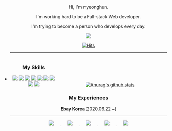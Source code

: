<div align="center">

Hi, I'm myeonghun.

I'm working hard to be a Full-stack Web developer.

I'm trying to become a person who develops every day.

</div>

<div align="center">
	
<img src="https://img.shields.io/github/languages/top/azderica/survive">

  
[![Hits](https://hits.seeyoufarm.com/api/count/incr/badge.svg?url=https%3A%2F%2Fgithub.com%2FAzderica%2Fhit-counter&count_bg=%2380BCFF&title_bg=%23555555&icon=&icon_color=%23E7E7E7&title=hits&edge_flat=false)](https://hits.seeyoufarm.com)

</div>

---


<div>
	
<div style="display: inline-block; width:30%;">

<div align="center">

### My Skills

</div>

<div align="center" style="box-sizing: border-box; display: list-item; cursor: pointer;">
<img src="https://img.shields.io/badge/-gray?style=round-square&logo=javascript">
<img src="https://img.shields.io/badge/-gray?style=round-square&logo=react">
<img src="https://img.shields.io/badge/-gray?style=round-square&logo=vue.js">
<img src="https://img.shields.io/badge/-gray?style=round-square&logo=java">
<img src="https://img.shields.io/badge/-gray?style=round-square&logo=spring">
<img src="https://img.shields.io/badge/-gray?style=round-square&logo=.net">
<img src="https://img.shields.io/badge/-gray?style=round-square&logo=oracle">
<img src="https://img.shields.io/badge/-gray?style=round-square&logo=Microsoft%20SQL%20Server">
<img src="https://img.shields.io/badge/-gray?style=round-square&logo=docker">
	
</div>
	
</div>	

<div style="display: inline-block; width:66%;" align = "center">

<a href="https://github.com/anuraghazra/github-readme-stats">
	<img src="https://github-readme-stats.vercel.app/api?username=Azderica" alt="Anurag&#39;s github stats">
</a>

</div>	

</div>	


<div align="center">

### My Experiences

<summary><strong>Ebay Korea </strong> (2020.06.22 ~)  </summary>
    
</div>

---


<div align=center>

<a href="https://instagram.com/it_myeonghun">
    <img 
        src="http://img.shields.io/badge/-Instagram-black?style=flat&logo=Instagram&link=https://instagram.com/it_myeonghun/"
        style="height : auto; margin-left : 20px; margin-right : 20px;"/>
</a>
	
<a href="https://www.linkedin.com/in/myeonghun-park-7693a1184/">
    <img 
        src="https://img.shields.io/badge/-LinkedIn-blue?style=flat-square&logo=Linkedin&logoColor=white&link=https://www.linkedin.com/in/myeonghun-park-7693a1184/"
        style="height : auto; margin-left : 20px; margin-right : 20px;"/>
</a>

<a href="mailto:mh97888@gmail.co">
    <img 
        src="https://img.shields.io/badge/Gmail-d14836?style=flat-square&logo=Gmail&logoColor=white&link=mailto:mh97888@gmail.com"
        style="height : auto; margin-left : 20px; margin-right : 20px;"/>
</a>


<a href="https://azderica.github.io">
    <img 
        src="http://img.shields.io/badge/-Tech%20Blog-655ced?style=flat&logo=devpost&link=https://developer-azderica.tistory.com/"
        style="height : auto; margin-left : 20px; margin-right : 20px;"/>
</a>

<a href="https://azderica.github.io/til/">
    <img 
        src="http://img.shields.io/badge/-TIL-655ced?style=flat&logo=github&link=https://azderica.github.io/til/"
        style="height : auto; margin-left : 20px; margin-right : 20px;"/>
</a>

</div>


<!--
**Azderica/Azderica** is a ✨ _special_ ✨ repository because its `README.md` (this file) appears on your GitHub profile.

Here are some ideas to get you started:

- 🔭 I’m currently working on ...
- 🌱 I’m currently learning ...
- 👯 I’m looking to collaborate on ...
- 🤔 I’m looking for help with ...
- 💬 Ask me about ...
- 📫 How to reach me: ...
- 😄 Pronouns: ...
- ⚡ Fun fact: ...
  -->
